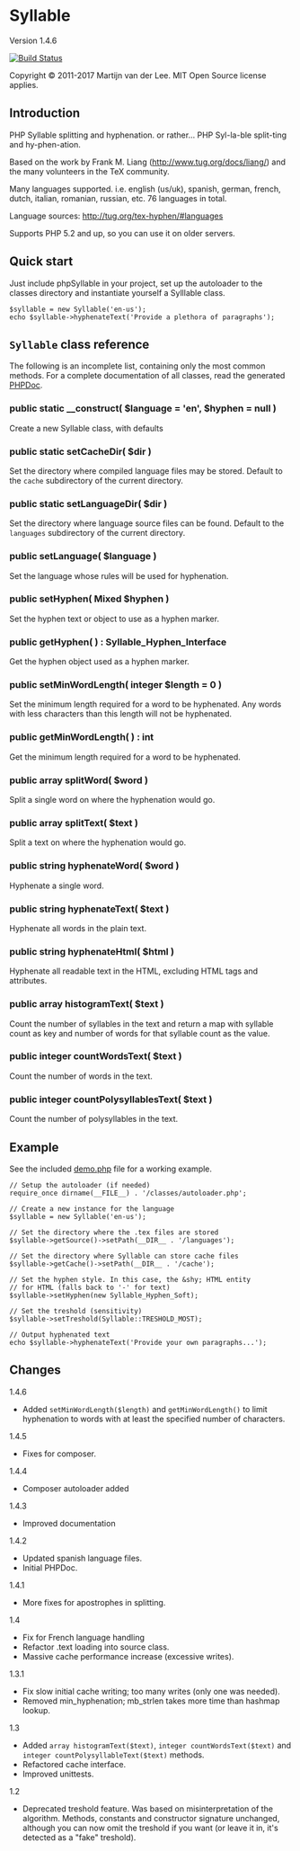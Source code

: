 Syllable
========
Version 1.4.6

[![Build Status](https://travis-ci.org/vanderlee/phpSyllable.svg)](https://travis-ci.org/vanderlee/phpSyllable)

Copyright &copy; 2011-2017 Martijn van der Lee.
MIT Open Source license applies.

Introduction
------------
PHP Syllable splitting and hyphenation.
or rather...
PHP Syl-la-ble split-ting and hy-phen-ation.

Based on the work by Frank M. Liang (http://www.tug.org/docs/liang/)
and the many volunteers in the TeX community.

Many languages supported. i.e. english (us/uk), spanish, german, french, dutch,
italian, romanian, russian, etc. 76 languages in total.

Language sources: http://tug.org/tex-hyphen/#languages

Supports PHP 5.2 and up, so you can use it on older servers.

Quick start
-----------
Just include phpSyllable in your project, set up the autoloader to the classes
directory and instantiate yourself a Sylllable class.

	$syllable = new Syllable('en-us');
	echo $syllable->hyphenateText('Provide a plethora of paragraphs');

`Syllable` class reference
--------------------------
The following is an incomplete list, containing only the most common methods.
For a complete documentation of all classes, read the generated [PHPDoc](doc).

### public static __construct(  $language = 'en',  $hyphen = null )
Create a new Syllable class, with defaults

### public static setCacheDir(  $dir )
Set the directory where compiled language files may be stored.
Default to the `cache` subdirectory of the current directory.

### public static setLanguageDir(  $dir )
Set the directory where language source files can be found.
Default to the `languages` subdirectory of the current directory.

### public setLanguage(  $language )
Set the language whose rules will be used for hyphenation.

### public setHyphen( Mixed $hyphen )
Set the hyphen text or object to use as a hyphen marker.

### public getHyphen( ) : Syllable_Hyphen_Interface
Get the hyphen object used as a hyphen marker.

### public setMinWordLength( integer $length = 0 )
Set the minimum length required for a word to be hyphenated.
Any words with less characters than this length will not be hyphenated.

### public getMinWordLength( ) : int
Get the minimum length required for a word to be hyphenated.

### public array splitWord(  $word )
Split a single word on where the hyphenation would go.

### public array splitText(  $text )
Split a text on where the hyphenation would go.

### public string hyphenateWord(  $word )
Hyphenate a single word.

### public string hyphenateText(  $text )
Hyphenate all words in the plain text.

### public string hyphenateHtml(  $html )
Hyphenate all readable text in the HTML, excluding HTML tags and attributes.

### public array histogramText(  $text )
Count the number of syllables in the text and return a map with
syllable count as key and number of words for that syllable count as
the value.

### public integer countWordsText(  $text )
Count the number of words in the text.

### public integer countPolysyllablesText(  $text )
Count the number of polysyllables in the text.

Example
-------
See the included [demo.php](demo.php) file for a working example.

	// Setup the autoloader (if needed)
	require_once dirname(__FILE__) . '/classes/autoloader.php';

	// Create a new instance for the language
	$syllable = new Syllable('en-us');

	// Set the directory where the .tex files are stored
	$syllable->getSource()->setPath(__DIR__ . '/languages');

	// Set the directory where Syllable can store cache files
	$syllable->getCache()->setPath(__DIR__ . '/cache');

	// Set the hyphen style. In this case, the &shy; HTML entity
	// for HTML (falls back to '-' for text)
	$syllable->setHyphen(new Syllable_Hyphen_Soft);

	// Set the treshold (sensitivity)
	$syllable->setTreshold(Syllable::TRESHOLD_MOST);

	// Output hyphenated text
	echo $syllable->hyphenateText('Provide your own paragraphs...');

Changes
-------
1.4.6
-	Added `setMinWordLength($length)` and `getMinWordLength()` to limit
	hyphenation to words with at least the specified number of characters.

1.4.5
-	Fixes for composer.

1.4.4
-	Composer autoloader added

1.4.3
-	Improved documentation

1.4.2
-	Updated spanish language files.
-	Initial PHPDoc.

1.4.1
-	More fixes for apostrophes in splitting.

1.4
-	Fix for French language handling
-	Refactor .text loading into source class.
-	Massive cache performance increase (excessive writes).

1.3.1
-	Fix slow initial cache writing; too many writes (only one was needed).
-	Removed min_hyphenation; mb_strlen takes more time than hashmap lookup.

1.3
-	Added `array histogramText($text)`, `integer countWordsText($text)` and
	`integer countPolysyllableText($text)` methods.
-	Refactored cache interface.
-	Improved unittests.

1.2
-	Deprecated treshold feature. Was based on misinterpretation of the
	algorithm. Methods, constants and constructor signature unchanged, although
	you can now omit the treshold if you want (or leave it in, it's detected as
	a "fake" treshold).